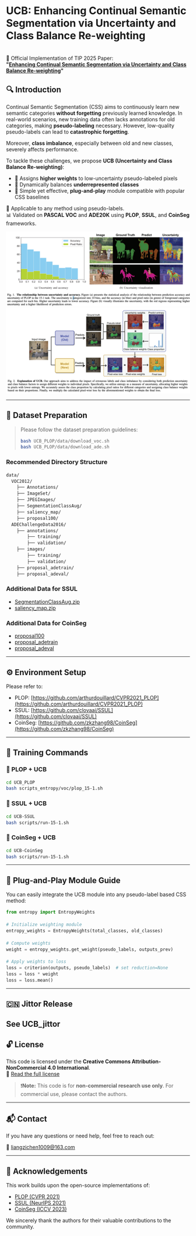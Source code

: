 # UCB: Enhancing Continual Semantic Segmentation via Uncertainty and Class Balance Re-weighting

\
🔗 Official Implementation of TIP 2025 Paper:\
**"[Enhancing Continual Semantic Segmentation via Uncertainty and Class Balance Re-weighting](https://ieeexplore.ieee.org/document/11030217)"**

## 🔍 Introduction

Continual Semantic Segmentation (CSS) aims to continuously learn new semantic categories **without forgetting** previously learned knowledge. In real-world scenarios, new training data often lacks annotations for old categories, making **pseudo-labeling** necessary. However, low-quality pseudo-labels can lead to **catastrophic forgetting**.

Moreover, **class imbalance**, especially between old and new classes, severely affects performance.

To tackle these challenges, we propose **UCB (Uncertainty and Class Balance Re-weighting)**:

- 🔹 Assigns **higher weights** to low-uncertainty pseudo-labeled pixels
- 🔹 Dynamically balances **underrepresented classes**
- 🔹 Simple yet effective, **plug-and-play** module compatible with popular CSS baselines

📌 Applicable to any method using pseudo-labels.\
📊 Validated on **PASCAL VOC** and **ADE20K** using **PLOP**, **SSUL**, and **CoinSeg** frameworks.

![Entropy Visualization](images/entropy.png)
![Method Overview](images/method.png)

---

## 📁 Dataset Preparation

> Please follow the dataset preparation guidelines:
> ```bash
> bash UCB_PLOP/data/download_voc.sh
> bash UCB_PLOP/data/download_ade.sh
> ```

### Recommended Directory Structure

```bash
data/
  VOC2012/
    ├── Annotations/
    ├── ImageSet/
    ├── JPEGImages/
    ├── SegmentationClassAug/
    ├── saliency_map/
    ├── proposal100/
  ADEChallengeData2016/
    ├── annotations/
        ├── training/
        ├── validation/
    ├── images/
        ├── training/
        ├── validation/
    ├── proposal_adetrain/
    ├── proposal_adeval/
```

### Additional Data for SSUL

- [SegmentationClassAug.zip](https://github.com/clovaai/SSUL/releases/download/preparation/SegmentationClassAug.zip)
- [saliency_map.zip](https://github.com/clovaai/SSUL/releases/download/preparation/saliency_map.zip)

### Additional Data for CoinSeg

- [proposal100](https://drive.google.com/file/d/1FxoyVa0I1IEwtW2ykGlNf-JkOYkK80E6/view?usp=sharing)
- [proposal_adetrain](https://drive.google.com/file/d/1kWfPNhoUnYz0uPuHJUALxiqvVqlCKrwW/view?usp=sharing)
- [proposal_adeval](https://drive.google.com/file/d/16xNMO4siqJXr5A03ywQDXU0F1Ld5OFtw/view?usp=sharing)

---

## ⚙️ Environment Setup

Please refer to:

- PLOP: [https://github.com/arthurdouillard/CVPR2021_PLOP](https://github.com/arthurdouillard/CVPR2021_PLOP)
- SSUL: [https://github.com/clovaai/SSUL](https://github.com/clovaai/SSUL)
- CoinSeg: [https://github.com/zkzhang98/CoinSeg](https://github.com/zkzhang98/CoinSeg)

---

## 🏁 Training Commands

### 📌 PLOP + UCB

```bash
cd UCB_PLOP
bash scripts_entropy/voc/plop_15-1.sh
```

### 📌 SSUL + UCB

```bash
cd UCB-SSUL
bash scripts/run-15-1.sh
```

### 📌 CoinSeg + UCB

```bash
cd UCB-CoinSeg
bash scripts/run-15-1.sh
```

---

## 🔌 Plug-and-Play Module Guide

You can easily integrate the UCB module into any pseudo-label based CSS method:

```python
from entropy import EntropyWeights

# Initialize weighting module
entropy_weights = EntropyWeights(total_classes, old_classes)

# Compute weights
weight = entropy_weights.get_weight(pseudo_labels, outputs_prev)

# Apply weights to loss
loss = criterion(outputs, pseudo_labels)  # set reduction=None
loss = loss * weight
loss = loss.mean()
```

---

## 🇨🇳 Jittor Release
See UCB_jittor
---

## 🔓 License

This code is licensed under the **Creative Commons Attribution-NonCommercial 4.0 International**.\
📄 [Read the full license](https://creativecommons.org/licenses/by-nc/4.0/)

> ❗**Note:** This code is for **non-commercial research use only**. For commercial use, please contact the authors.

---

## 📬 Contact

If you have any questions or need help, feel free to reach out:

📧 [liangzichen1009@163.com](mailto:liangzichen1009@163.com)

---

## 🙏 Acknowledgements

This work builds upon the open-source implementations of:

- [PLOP (CVPR 2021)](https://github.com/arthurdouillard/CVPR2021_PLOP)
- [SSUL (NeurIPS 2021)](https://github.com/clovaai/SSUL)
- [CoinSeg (ICCV 2023)](https://github.com/zkzhang98/CoinSeg)

We sincerely thank the authors for their valuable contributions to the community.

